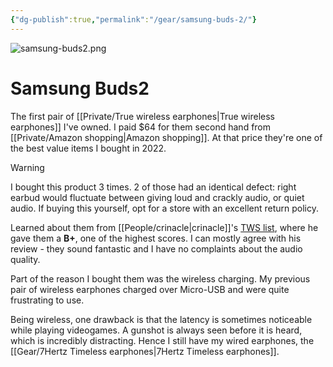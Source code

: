 ```yaml
---
{"dg-publish":true,"permalink":"/gear/samsung-buds-2/"}
---
```


![samsung-buds2.png](/img/user/Embeds/samsung-buds2.png)
# Samsung Buds2

The first pair of [[Private/True wireless earphones\|True wireless earphones]] I've owned. I paid $64 for them second hand from [[Private/Amazon shopping\|Amazon shopping]]. At that price they're one of the best value items I bought in 2022.

> [!warning]
> I bought this product 3 times. 2 of those had an identical defect: right earbud would fluctuate between giving loud and crackly audio, or quiet audio. If buying this yourself, opt for a store with an excellent return policy.

Learned about them from [[People/crinacle\|crinacle]]'s [TWS list](https://crinacle.com/guide/tws/), where he gave them a **B+**, one of the highest scores. I can mostly agree with his review - they sound fantastic and I have no complaints about the audio quality.

Part of the reason I bought them was the wireless charging. My previous pair of wireless earphones charged over Micro-USB and were quite frustrating to use.

Being wireless, one drawback is that the latency is sometimes noticeable while playing videogames. A gunshot is always seen before it is heard, which is incredibly distracting. Hence I still have my wired earphones, the [[Gear/7Hertz Timeless earphones\|7Hertz Timeless earphones]].
